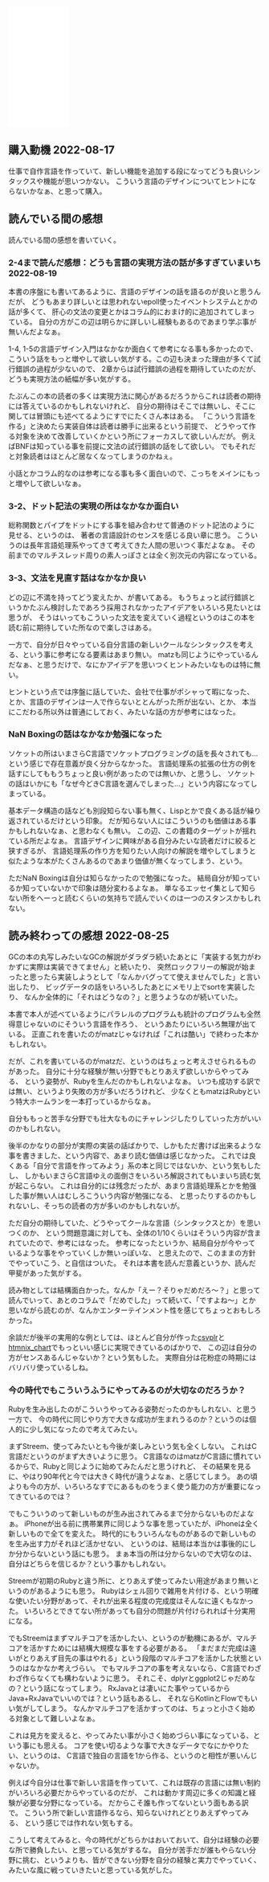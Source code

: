 <iframe sandbox="allow-popups allow-scripts allow-modals allow-forms allow-same-origin" style="width:120px;height:240px;" marginwidth="0" marginheight="0" scrolling="no" frameborder="0" src="//rcm-fe.amazon-adsystem.com/e/cm?lt1=_blank&bc1=000000&IS2=1&bg1=FFFFFF&fc1=000000&lc1=0000FF&t=karino203-22&language=ja_JP&o=9&p=8&l=as4&m=amazon&f=ifr&ref=as_ss_li_til&asins=B01N7JZXMD&linkId=4830ad276d36509f3ffd421d2700f3ce"></iframe>

## 購入動機 2022-08-17

仕事で自作言語を作っていて、新しい機能を追加する段になってどうも良いシンタックスや機能が思いつかない。
こういう言語のデザインについてヒントにならないかなぁ、と思って購入。

## 読んでいる間の感想

読んでいる間の感想を書いていく。

### 2-4まで読んだ感想：どうも言語の実現方法の話が多すぎていまいち 2022-08-19

本書の序盤にも書いてあるように、言語のデザインの話を語るのが良いと思うんだが、
どうもあまり詳しいとは思われないepoll使ったイベントシステムとかの話が多くて、
肝心の文法の変更とかはコラム的におまけ的に追加されてしまっている。
自分の方がこの辺は明らかに詳しいし経験もあるのであまり学ぶ事が無いんだよなぁ。

1-4, 1-5の言語デザイン入門はなかなか面白くて参考になる事も多かったので、
こういう話をもっと増やして欲しい気がする。この辺も決まった理由が多くて試行錯誤の過程が少ないので、
2章からは試行錯誤の過程を期待していたのだが、
どうも実現方法の紙幅が多い気がする。

たぶんこの本の読者の多くは実現方法に関心があるだろうからこれは読者の期待には答えているのかもしれないけれど、
自分の期待はそこでは無いし、そこに関しては冒頭にも述べてるようにすでにたくさん本はある。
「こういう言語を作る」と決めたら実装自体は読者は勝手に出来るという前提で、
どうやって作る対象を決めて改善していくかという所にフォーカスして欲しいんだが。
例えばBNFは知っている事を前提に文法の試行錯誤の話をして欲しい。
でもそれだと対象読者はほとんど居なくなってしまうのかねぇ。

小話とかコラム的なのは参考になる事も多く面白いので、こっちをメインにもっと増やして欲しいなぁ。

### 3-2、ドット記法の実現の所はなかなか面白い

総称関数とパイプをドットにする事を組み合わせて普通のドット記法のように見せる、というのは、
著者の言語設計のセンスを感じる良い章に思う。
こういうのは長年言語処理系やってきて考えてきた人間の思いつく事だよなぁ。
その前までのマルチスレッド周りの素人っぽさとは全く別次元の内容になっている。

### 3-3、文法を見直す話はなかなか良い

どの辺に不満を持ってどう変えたか、が書いてある。
もうちょっと試行錯誤というかたぶん検討したであろう採用されなかったアイデアをいろいろ見たいとは思うが、
そうはいってもこういった文法を変えていく過程というのはこの本を読む前に期待していた所なので楽しさはある。

一方で、自分が日々やっている自分言語の新しいクールなシンタックスを考える、という事に参考になる要素はあまり無い。
matzも同じようにやっているんだなぁ、と思うだけで、なにかアイデアを思いつくヒントみたいなものは特に無い。

ヒントという点では序盤に話していた、会社で仕事がポシャって暇になった、
とか、言語のデザインは一人で作らないととんがった所が出ない、とか、
本当にこだわる所以外は普通にしておく、みたいな話の方が参考にはなった。

### NaN Boxingの話はなかなか勉强になった

ソケットの所はいまさらC言語でソケットプログラミングの話を長々されても…という感じで存在意義が良く分からなかった。
言語処理系の拡張の仕方の例を話すにしてももうちょっと良い例があったのでは無いか、と思うし、
ソケットの話はいかにも「なぜ今どきC言語を選んでしまった…」という内容になってしまっている。

基本データ構造の話なども別段知らない事も無く、Lispとかで良くある話が繰り返されているだけという印象。
だが知らない人にはこういうのも価値はある事かもしれないなぁ、と思わなくも無い。
この辺、この書籍のターゲットが揺れている所だよなぁ。
言語デザインに興味がある自分みたいな読者だけに絞ると狭すぎるが、
言語処理系の作り方を知りたい人向けの解説を増やしてしまうと似たような本がたくさんあるのであまり価値が無くなってしまう、という。

ただNaN Boxingは自分は知らなかったので勉强になった。
結局自分が知っているか知っていないかで印象は随分変わるよなぁ。
単なるエッセイ集として知らない所をへーっと読むくらいの気持ちで読んでいくのは一つのスタンスかもしれない。

## 読み終わっての感想 2022-08-25

GCの本の丸写しみたいなGCの解説がダラダラ続いたあとに「実装する気力がわかずに実際は実装できてません」と続いたり、
突然ロックフリーの解説が始まったと思ったら実装しようとして「なんかバグってて使えませんでした」と言い出したり、
ビッグデータの話をいろいろしたあとにメモリ上でsortを実装したり、
なんか全体的に「それはどうなの？」と思うようなのが続いていた。

本書で本人が述べているようにパラレルのプログラムも統計のプログラムも全然得意じゃないのにそういう言語を作ろう、
というあたりにいろいろ無理が出ている。
正直これを書いたのがmatzじゃなければ「これは酷い」で終わった本かもしれない。

だが、これを書いているのがmatzだ、というのはちょっと考えさせられるものがあった。
自分に十分な経験が無い分野でもとりあえず欲しいからやってみる、
という姿勢が、Rubyを生んだのかもしれないよなぁ。
いつも成功する訳では無い、というより失敗の方が多いだろうけれど、
少なくともmatzはRubyという特大ホームランを一本打っているからなぁ。

自分ももっと苦手な分野でも壮大なものにチャレンジしたりしていった方がいいのかもしれない。

後半のかなりの部分が実際の実装の話ばかりで、しかもただ書けば出来るような事を書きました、という内容で、あまり読む価値は感じなかった。
これでは良くある「自分で言語を作ってみよう」系の本と同じではないか、という気もしたし、
しかもいまさらC言語ゆえの面倒さをいろいろ解説されてもいまいち読む気が起こらない。
これは自分的には残念だったが、あまり言語処理系とかを勉强した事が無い人はむしろこういう内容が勉强になる、
と思ったりするのかもしれないし、そっちの読者の方が多いのかもしれないが。

ただ自分の期待していた、どうやってクールな言語（シンタックスとか）を思いつくのか、
という問題意識に対しても、全体の1/10くらいはそういう内容が含まれていたので、参考にはなった。
参考になったというか、結局自分が今やっているような事をやっていくしか無いっぽいな、
と思えたので、このままの方針でやっていこう、と自信はついた。
それは本書を読んだ意義というか、読んだ甲斐があった気がする。

読み物としては結構面白かった。なんか「えー？そりゃだめだろ〜？」と思って読んでいって、あとのコラムで「だめでした」って続いて、「ですよね〜」とか思いながら読むのが、なんかエンターテインメント性を感じてちょっとおもしろかった。

余談だが後半の実用的な例としては、ほとんど自分が作った[csvplr](csvplr)と[htmnix_chart](htmnix_chart)でもっといい感じに実現できているのばかりで、
この辺は自分の方がセンスあるんじゃないか？という気もした。
実際自分は花粉症の時期にはバリバリ使っているしね。

### 今の時代でもこういうふうにやってみるのが大切なのだろうか？

Rubyを生み出したのがこういうやってみる姿勢だったのかもしれない、と思う一方で、
今の時代に同じやり方で大きな成功が生まれうるのか？というのは個人的に少し気になったので考えてみたい。

まずStreem、使ってみたいとも今後が楽しみという気も全くしない。
これはC言語だというのがまず大きいように思う。
C言語なのはmatzがC言語に慣れているからで、Rubyと同じように始めてみたんだと思うけれど、
その結果を見るに、やはり90年代と今では大きく時代が違うよなぁ、と感じてしまう。
あの頃よりも今の方が、いろいろなすでにあるものをうまく使う能力の方が重要になってきているのでは？

でもこういうのって新しいものが生み出されてみるまで分からないものだよなぁ。
iPhoneが出る前に携帯業界に同じような事を思っていたが、iPhoneは全く新しいもので全てを変えた。
時代的にもういろんなものがあるので新しいものを生み出す力がそれほど活かせない、
というのは、結局は本当かは事後的にしか分からないという話にも思う。
まぁ本当の所は分からないので大切なのは、自分はどちらを信じるか？という事かもしれない。

Streemが初期のRubyと違う所に、とりあえず使ってみたい用途があまり無いというのがあるようにも思う。
Rubyはシェル回りで雑用を片付ける、という明確な使いたい分野があって、それが出来る程度の完成度はそんなに遠くもなかった。
いろいろとできてない所があっても自分の問題が片付けられれば十分実用になる。

でもStreemはまずマルチコアを活かしたい、というのが動機にあるが、マルチコアを活かすためには結構大規模な事をする必要がある。
「まだまだ完成は遠いがとりあえず目先の事はやれる」という段階のマルチコアを活かした状態というのはなかなか考えづらい。
でもマルチコアの事を考えないなら、C言語でわざわざ作らなくても構わないように思う。
それこそ、dplyrとggplot2じゃだめなの？という話になってしまう。
RxJavaとは凄いにた事やっているからJava+RxJavaでいいのでは？という話もあるし、
それならKotlinとFlowでもいい気がしてしまう。
なんかマルチコアを活かすってのは、ちょっと小さく始める対象として難しいよなぁ。

これは見方を変えると、やってみたい事が小さく始めづらい事になっている、という事にも思える。
コアを使い切るような事で大きなデータでなにかやりたい、というのは、
C言語で独自の言語を1から作る、というのと相性が悪いんじゃないか。

例えば今自分は仕事で新しい言語を作っていて、これは既存の言語には無い制約がいろいろ必要だからやっているのだが、
これは動かす周辺に多くの知識と経験が必要な分野になっている。
だからこそ誰も作ってないという面もある訳で。
こういう所で新しい言語作るなら、知らないけれどとりあえずやってみる、
という感じでは作れない気もする。

こうして考えてみると、今の時代がどちらかはおいておいて、自分は経験の必要な所で勝負したい、と思っている気がするな。
自分が苦手だが誰もやらない分野に挑む、というよりも、皆ができない分野を自分の経験と実力でやっていく、
みたいな風に戦っていきたいと思っている気がした。